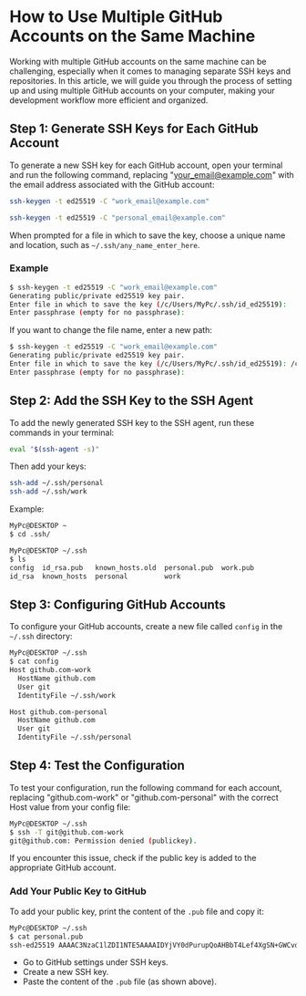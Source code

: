 # How to Use Multiple GitHub Accounts on the Same Machine

Working with multiple GitHub accounts on the same machine can be challenging, especially when it comes to managing separate SSH keys and repositories. In this article, we will guide you through the process of setting up and using multiple GitHub accounts on your computer, making your development workflow more efficient and organized.

## Step 1: Generate SSH Keys for Each GitHub Account

To generate a new SSH key for each GitHub account, open your terminal and run the following command, replacing "your_email@example.com" with the email address associated with the GitHub account:

```bash
ssh-keygen -t ed25519 -C "work_email@example.com"
```

```bash
ssh-keygen -t ed25519 -C "personal_email@example.com"
```

When prompted for a file in which to save the key, choose a unique name and location, such as `~/.ssh/any_name_enter_here`.

### Example

```bash
$ ssh-keygen -t ed25519 -C "work_email@example.com"
Generating public/private ed25519 key pair.
Enter file in which to save the key (/c/Users/MyPc/.ssh/id_ed25519):
Enter passphrase (empty for no passphrase):
```

If you want to change the file name, enter a new path:

```bash
$ ssh-keygen -t ed25519 -C "work_email@example.com"
Generating public/private ed25519 key pair.
Enter file in which to save the key (/c/Users/MyPc/.ssh/id_ed25519): /c/Users/MyPc/.ssh/any_name_enter_here
Enter passphrase (empty for no passphrase):
```


## Step 2: Add the SSH Key to the SSH Agent

To add the newly generated SSH key to the SSH agent, run these commands in your terminal:

```bash
eval "$(ssh-agent -s)"
```

Then add your keys:

```bash
ssh-add ~/.ssh/personal
ssh-add ~/.ssh/work
```

Example:

```bash
MyPc@DESKTOP ~
$ cd .ssh/

MyPc@DESKTOP ~/.ssh
$ ls
config  id_rsa.pub   known_hosts.old  personal.pub  work.pub
id_rsa  known_hosts  personal         work
```

## Step 3: Configuring GitHub Accounts

To configure your GitHub accounts, create a new file called `config` in the `~/.ssh` directory:

```bash
MyPc@DESKTOP ~/.ssh
$ cat config
Host github.com-work
  HostName github.com
  User git
  IdentityFile ~/.ssh/work

Host github.com-personal
  HostName github.com
  User git
  IdentityFile ~/.ssh/personal
```

## Step 4: Test the Configuration

To test your configuration, run the following command for each account, replacing "github.com-work" or "github.com-personal" with the correct Host value from your config file:

```bash
MyPc@DESKTOP ~/.ssh
$ ssh -T git@github.com-work
git@github.com: Permission denied (publickey).
```

If you encounter this issue, check if the public key is added to the appropriate GitHub account.

### Add Your Public Key to GitHub

To add your public key, print the content of the `.pub` file and copy it:

```bash
MyPc@DESKTOP ~/.ssh
$ cat personal.pub
ssh-ed25519 AAAAC3NzaC1lZDI1NTE5AAAAIDYjVY0dPurupQoAHBbT4Lef4XgSN+GWCvd//T61mSyD personal_email@example.com
```

- Go to GitHub settings under SSH keys.
- Create a new SSH key.
- Paste the content of the `.pub` file (as shown above).

